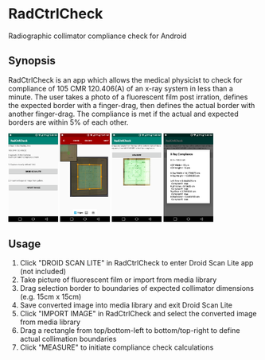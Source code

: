 # RadCtrlCheck
Radiographic collimator compliance check for Android

## Synopsis
RadCtrlCheck is an app which allows the medical physicist to check for compliance of 105 CMR 120.406(A) of an x-ray system in less than a minute. The user takes a photo of a fluorescent film post irration, defines the expected border with a finger-drag, then defines the actual border with another finger-drag. The compliance is met if the actual and expected borders are within 5% of each other.

<img src="Screenshot_screen1.png" alt="Screenshot of RadCtrlCheck main screen" width="100px">
<img src="Screenshot_screen2.png" alt="Screenshot of Droid Scan Lite screen, a required third-party software" width="100px">
<img src="Screenshot_screen3.png" alt="Screenshot of RadCtrlCheck measurement screen with image of fluorescent film" width="100px">
<img src="Screenshot_screen4.png" alt="Screenshot of RadCtrlCheck compliance check dialog" width="100px">

## Usage
1. Click "DROID SCAN LITE" in RadCtrlCheck to enter Droid Scan Lite app (not included)
2. Take picture of fluorescent film or import from media library
3. Drag selection border to boundaries of expected collimator dimensions (e.g. 15cm x 15cm)
4. Save converted image into media library and exit Droid Scan Lite
5. Click "IMPORT IMAGE" in RadCtrlCheck and select the converted image from media library
6. Drag a rectangle from top/bottom-left to bottom/top-right to define actual collimation boundaries
7. Click "MEASURE" to initiate compliance check calculations
